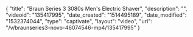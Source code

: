 {
    "title": "Braun Series 3 3080s Men's Electric Shaver",
    "description": "",
    "videoid": "135417995",
    "date_created": "1514495189",
    "date_modified": "1532374044",
    "type": "captivate",
    "layout": "video",
    "url": "\/v\/braunseries3-novo-46074546-mp4\/135417995"
}